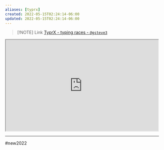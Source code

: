 ```yaml
---
aliases: [typrx]
created: 2022-05-15T02:24:14-06:00
updated: 2022-05-15T02:24:14-06:00
---
```


> [!NOTE] Link
> [TyprX - typing races - `@gsteve3`](https://www.typrx.com/profile/34603) 


<iframe src="https://www.typrx.com/profile/34603" width="500" height="300"></iframe>

---

#new2022